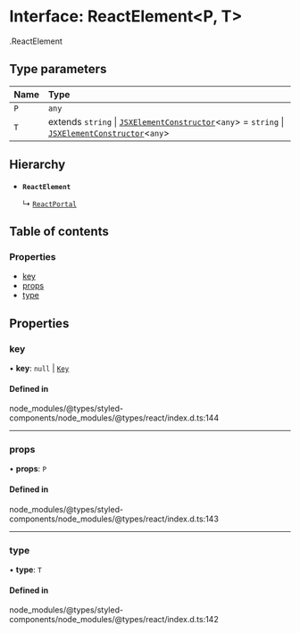 # Interface: ReactElement<P, T\>

[<internal>](../wiki/%3Cinternal%3E).ReactElement

## Type parameters

| Name | Type |
| :------ | :------ |
| `P` | `any` |
| `T` | extends `string` \| [`JSXElementConstructor`](../wiki/%3Cinternal%3E#jsxelementconstructor-1)<`any`\> = `string` \| [`JSXElementConstructor`](../wiki/%3Cinternal%3E#jsxelementconstructor-1)<`any`\> |

## Hierarchy

- **`ReactElement`**

  ↳ [`ReactPortal`](../wiki/%3Cinternal%3E.ReactPortal)

## Table of contents

### Properties

- [key](../wiki/%3Cinternal%3E.ReactElement#key-1)
- [props](../wiki/%3Cinternal%3E.ReactElement#props-1)
- [type](../wiki/%3Cinternal%3E.ReactElement#type-1)

## Properties

### key

• **key**: ``null`` \| [`Key`](../wiki/%3Cinternal%3E#key-1)

#### Defined in

node_modules/@types/styled-components/node_modules/@types/react/index.d.ts:144

___

### props

• **props**: `P`

#### Defined in

node_modules/@types/styled-components/node_modules/@types/react/index.d.ts:143

___

### type

• **type**: `T`

#### Defined in

node_modules/@types/styled-components/node_modules/@types/react/index.d.ts:142
